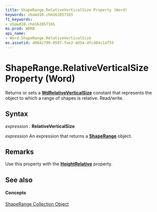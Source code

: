 ```yaml
---
title: ShapeRange.RelativeVerticalSize Property (Word)
keywords: vbawd10.chm162857165
f1_keywords:
- vbawd10.chm162857165
ms.prod: WORD
api_name:
- Word.ShapeRange.RelativeVerticalSize
ms.assetid: d0842799-9597-fae2-dd54-dfc404c14f59
---
```



# ShapeRange.RelativeVerticalSize Property (Word)

Returns or sets a  **[WdRelativeVerticalSize](wdrelativeverticalsize-enumeration-word.md)** constant that represents the object to which a range of shapes is relative. Read/write.


## Syntax

 _expression_ . **RelativeVerticalSize**

 _expression_ An expression that returns a **[ShapeRange](shaperange-object-word.md)** object.


## Remarks

Use this property with the  **[HeightRelative](shaperange-heightrelative-property-word.md)** property.


## See also


#### Concepts


[ShapeRange Collection Object](shaperange-object-word.md)

